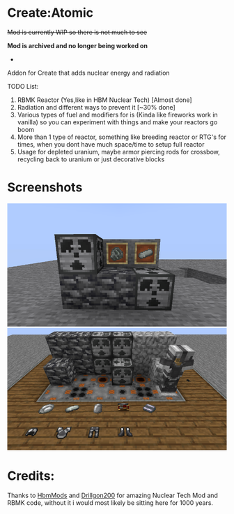 # Create:Atomic

 ~~Mod is currently WIP so there is not much to see~~

**Mod is archived and no longer being worked on**

 -
 Addon for Create that adds nuclear energy and radiation
  
 TODO List:
 1. RBMK Reactor (Yes,like in HBM Nuclear Tech) [Almost done]
 2. Radiation and different ways to prevent it [~30% done]
 3. Various types of fuel and modifiers for is (Kinda like fireworks work in vanilla) so you can experiment with things and make your reactors go boom
 4. More than 1 type of reactor, something like breeding reactor or RTG's for times, when you dont have much space/time to setup full reactor
 5. Usage for depleted uranium, maybe armor piercing rods for crossbow, recycling back to uranium or just decorative blocks

# Screenshots
![Alt text](/.readme/1.png?raw=true "1")
![Alt text](/.readme/2.png?raw=true "2")

# Credits:
Thanks to <a href="https://github.com/HbmMods/Hbm-s-Nuclear-Tech-GIT">HbmMods</a> and <a href="https://github.com/Drillgon200/Hbm-s-Nuclear-Tech-GIT">Drillgon200</a> for amazing Nuclear Tech Mod and RBMK code, without it i would most likely be sitting here for 1000 years.
